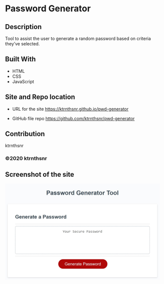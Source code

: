 # Password Generator

## Description
Tool to assist the user to generate a random password based on criteria they’ve selected.

## Built With
* HTML
* CSS
* JavaScript

## Site and Repo location

* URL for the site
https://ktrnthsnr.github.io/pwd-generator 

* GitHub file repo
https://github.com/ktrnthsnr/pwd-generator


## Contribution
ktrnthsnr

### ©️2020 ktrnthsnr

## Screenshot of the site   

![Mockup](./assets/images/pwd_tool_mock-up.JPG "Password Generator website")